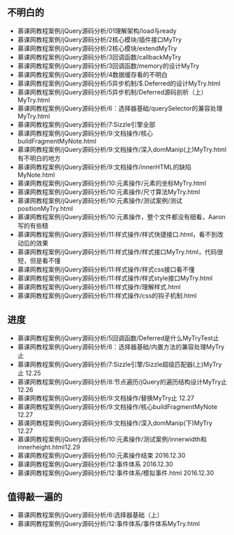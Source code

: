 ## 不明白的
- 慕课网教程案例/jQuery源码分析/01理解架构/load与ready
- 慕课网教程案例/jQuery源码分析/2核心模块/插件接口MyTry
- 慕课网教程案例/jQuery源码分析/2核心模块/extendMyTry
- 慕课网教程案例/jQuery源码分析/3回调函数/callbackMyTry
- 慕课网教程案例/jQuery源码分析/3回调函数/memory的设计MyTry
- 慕课网教程案例/jQuery源码分析/4数据缓存看的不明白
- 慕课网教程案例/jQuery源码分析/5异步机制/$.Deferred的设计MyTry.html
- 慕课网教程案例/jQuery源码分析/5异步机制/Deferred源码剖析（上）MyTry.html
- 慕课网教程案例/jQuery源码分析/6：选择器基础/querySelector的兼容处理MyTry.html
- 慕课网教程案例/jQuery源码分析/7:Sizzle引擎全部
- 慕课网教程案例/jQuery源码分析/9:文档操作/核心buildFragmentMyNote.html
- 慕课网教程案例/jQuery源码分析/9:文档操作/深入domManip(上)MyTry.html有不明白的地方
- 慕课网教程案例/jQuery源码分析/9:文档操作/innerHTML的缺陷MyNote.html
- 慕课网教程案例/jQuery源码分析/10:元素操作/元素的坐标MyTry.html
- 慕课网教程案例/jQuery源码分析/10:元素操作/尺寸算法MyTry.html
- 慕课网教程案例/jQuery源码分析/10:元素操作/测试案例/测试positionMyTry.html
- 慕课网教程案例/jQuery源码分析/10:元素操作，整个文件都没有细看，Aaron写的有些糙
- 慕课网教程案例/jQuery源码分析/11:样式操作/样式快捷接口.html，看不到改动后的效果
- 慕课网教程案例/jQuery源码分析/11:样式操作/样式接口MyTry.html，代码很短，但是看不懂
- 慕课网教程案例/jQuery源码分析/11:样式操作/样式css接口看不懂
- 慕课网教程案例/jQuery源码分析/11:样式操作/样式style接口MyTry.html
- 慕课网教程案例/jQuery源码分析/11:样式操作/理解样式.html
- 慕课网教程案例/jQuery源码分析/11:样式操作/css的钩子机制.html



## 进度
- 慕课网教程案例/jQuery源码分析/5回调函数/Deferred是什么MyTryTest止
- 慕课网教程案例/jQuery源码分析/6：选择器基础/内置方法的兼容处理MyTry止
- 慕课网教程案例/jQuery源码分析/7:Sizzle引擎/Sizzle超级匹配器(上)MyTry止 12.25
- 慕课网教程案例/jQuery源码分析/8:节点遍历/jQuery的遍历结构设计MyTry止 12.26
- 慕课网教程案例/jQuery源码分析/9:文档操作/替换MyTry止 12.27
- 慕课网教程案例/jQuery源码分析/9:文档操作/核心buildFragmentMyNote 12.27
- 慕课网教程案例/jQuery源码分析/9:文档操作/深入domManip(下)MyTry 12.27
- 慕课网教程案例/jQuery源码分析/10:元素操作/测试案例/innerwidth和innerheight.html12.29
- 慕课网教程案例/jQuery源码分析/10:元素操作结束 2016.12.30
- 慕课网教程案例/jQuery源码分析/12:事件体系 2016.12.30
- 慕课网教程案例/jQuery源码分析/12:事件体系/模拟事件.html 2016.12.30


## 值得敲一遍的
- 慕课网教程案例/jQuery源码分析/6:选择器基础（上）
- 慕课网教程案例/jQuery源码分析/12:事件体系/事件体系MyTry.html

